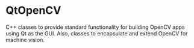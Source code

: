 # QtOpenCV

C++ classes to provide standard functionality for building OpenCV apps using Qt as the GUI.  Also, classes to encapsulate and extend OpenCV for machine vision.
